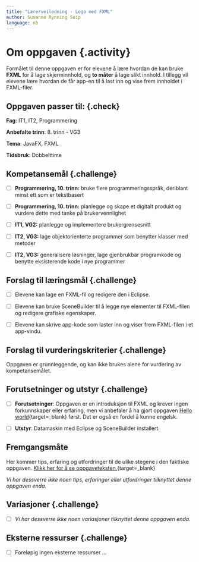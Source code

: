 ```yaml
---
title: "Lærerveiledning - Logo med FXML"
author: Susanne Rynning Seip
language: nb
---
```


# Om oppgaven {.activity}

Formålet til denne oppgaven er for elevene å lære hvordan de kan bruke **FXML** for å lage skjerminnhold, og **to måter** å lage slikt innhold. I tillegg vil elevene lære hvordan de får app-en til å last inn og vise frem innholdet i FXML-filer.

## Oppgaven passer til: {.check}

 __Fag__: IT1, IT2, Programmering

__Anbefalte trinn__: 8. trinn - VG3

__Tema__: JavaFX, FXML

__Tidsbruk__: Dobbelttime

## Kompetansemål {.challenge}

- [ ] __Programmering, 10. trinn:__ bruke flere programmeringsspråk, deriblant minst ett som er tekstbasert

- [ ] __Programmering, 10. trinn:__ planlegge og skape et digitalt produkt og vurdere dette med tanke på brukervennlighet

- [ ] __IT1, VG2:__ planlegge og implementere brukergrensesnitt

- [ ] __IT2, VG3:__ lage objektorienterte programmer som benytter klasser med metoder

- [ ] __IT2, VG3:__ generalisere løsninger, lage gjenbrukbar programkode og benytte eksisterende kode i nye programmer

## Forslag til læringsmål {.challenge}

- [ ] Elevene kan lage en FXML-fil og redigere den i Eclipse.

- [ ] Elevene kan bruke SceneBuilder til å legge nye elementer til FXML-filen og redigere grafiske egenskaper.

- [ ] Elevene kan skrive app-kode som laster inn og viser frem FXML-filen i et app-vindu.

## Forslag til vurderingskriterier {.challenge}

Oppgaven er grunnleggende, og kan ikke brukes alene for vurdering av kompetansemålet.

## Forutsetninger og utstyr {.challenge}

- [ ] __Forutsetninger__: Oppgaven er en introduksjon til FXML og krever ingen forkunnskaper eller erfaring, men vi anbefaler å ha gjort oppgaven [Hello world](../helloworld/helloworld.html){target=_blank} først. Det er også en fordel å kunne engelsk.

- [ ] __Utstyr__: Datamaskin med Eclipse og SceneBuilder installert.

## Fremgangsmåte

Her kommer tips, erfaring og utfordringer til de ulike stegene i den faktiske
oppgaven. [Klikk her for å se oppgaveteksten.](../fxmllogo/fxmllogo.html){target=_blank}

_Vi har dessverre ikke noen tips, erfaringer eller utfordringer tilknyttet denne
oppgaven enda._

## Variasjoner {.challenge}

- [ ]  _Vi har dessverre ikke noen variasjoner tilknyttet denne oppgaven enda._

## Eksterne ressurser {.challenge}

- [ ] Foreløpig ingen eksterne ressurser ...
